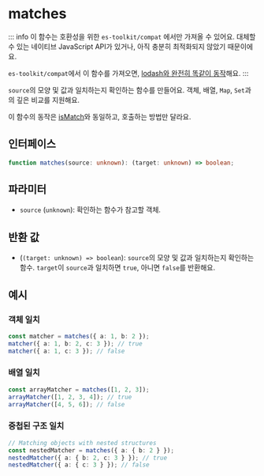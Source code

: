 # matches

::: info
이 함수는 호환성을 위한 `es-toolkit/compat` 에서만 가져올 수 있어요. 대체할 수 있는 네이티브 JavaScript API가 있거나, 아직 충분히 최적화되지 않았기 때문이에요.

`es-toolkit/compat`에서 이 함수를 가져오면, [lodash와 완전히 똑같이 동작](../../../compatibility.md)해요.
:::

`source`의 모양 및 값과 일치하는지 확인하는 함수를 만들어요.
객체, 배열, `Map`, `Set`과의 깊은 비교를 지원해요.

이 함수의 동작은 [isMatch](./isMatch.md)와 동일하고, 호출하는 방법만 달라요.

## 인터페이스

```typescript
function matches(source: unknown): (target: unknown) => boolean;
```

## 파라미터

- `source` (`unknown`): 확인하는 함수가 참고할 객체.

## 반환 값

- (`(target: unknown) => boolean`): `source`의 모양 및 값과 일치하는지 확인하는 함수. `target`이 `source`과 일치하면 `true`, 아니면 `false`를 반환해요.

## 예시

### 객체 일치

```typescript
const matcher = matches({ a: 1, b: 2 });
matcher({ a: 1, b: 2, c: 3 }); // true
matcher({ a: 1, c: 3 }); // false
```

### 배열 일치

```typescript
const arrayMatcher = matches([1, 2, 3]);
arrayMatcher([1, 2, 3, 4]); // true
arrayMatcher([4, 5, 6]); // false
```

### 중첩된 구조 일치

```typescript
// Matching objects with nested structures
const nestedMatcher = matches({ a: { b: 2 } });
nestedMatcher({ a: { b: 2, c: 3 } }); // true
nestedMatcher({ a: { c: 3 } }); // false
```
